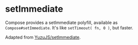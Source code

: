 # setImmediate

Compose provides a setImmediate polyfill, available as `Compose#setImmediate`. It's like `setTimeout( fn, 0 )`, but faster.

Adapted from [YuzuJS/setImmediate](https://github.com/YuzuJS/setImmediate).
